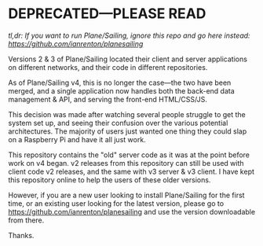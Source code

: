 # DEPRECATED&mdash;PLEASE READ

*tl,dr: If you want to run Plane/Sailing, ignore this repo and go here instead: https://github.com/ianrenton/planesailing*

Versions 2 & 3 of Plane/Sailing located their client and server applications on different networks, and their code in different repositories.

As of Plane/Sailing v4, this is no longer the case&mdash;the two have been merged, and a single application now handles both the back-end data management & API, and serving the front-end HTML/CSS/JS.

This decision was made after watching several people struggle to get the system set up, and seeing their confusion over the various potential architectures. The majority of users just wanted one thing they could slap on a Raspberry Pi and have it all just work.

This repository contains the "old" server code as it was at the point before work on v4 began. v2 releases from this repository can still be used with client code v2 releases, and the same with v3 server & v3 client. I have kept this repository online to help the users of these older versions.

However, if you are a new user looking to install Plane/Sailing for the first time, or an existing user looking for the latest version, please go to https://github.com/ianrenton/planesailing and use the version downloadable from there.

Thanks.